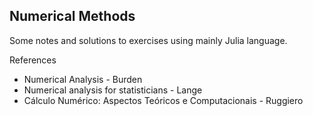 ## Numerical Methods
Some notes and solutions to exercises using mainly Julia language.

References

- Numerical Analysis - Burden
- Numerical analysis for statisticians - Lange
- Cálculo Numérico: Aspectos Teóricos e Computacionais - Ruggiero